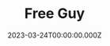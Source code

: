 ---
title: "Free Guy"
year: 2021
date: 2023-03-24T00:00:00.000Z
permalink: /almanac/movies/2023-03-24-free-guy/index.html
link: https://boxd.it/41FqQb
tmdbid: 550988
---